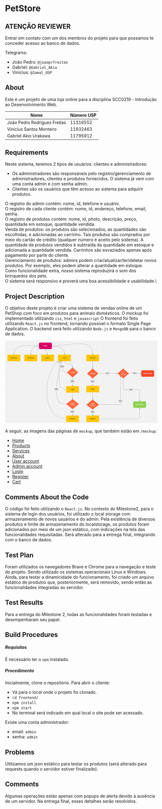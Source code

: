 # PetStore
## ATENÇÃO REVIEWER
Entrar em contato com um dos membros do projeto para que possamos te conceder acesso ao banco de dados.

Telegrams:

- João Pedro: `@joaoprfreitas`
- Gabriel: `@Gabriel_Akio`
- Vinicius: `@Jamal_USP`

## About

Este é um projeto de uma loja online para a disciplina SCC0219 - Introdução ao Desenvolvimento Web.

| Nome | Número USP |
| ------ | ------ |
| João Pedro Rodrigues Freitas | 11316552 |
| Vinícius Santos Monteiro | 11932463 |
| Gabriel Akio Urakawa | 11795912 |


## Requirements
Neste sistema, teremos 2 tipos de usuários: clientes e administradores:
- Os administradores são responsáveis pelo registro/gerenciamento de administradores, clientes e produtos fornecidos. O sistema já vem com uma conta admin e com senha admin.
- Clientes são os usuários que têm acesso ao sistema para adquirir produtos.

O registro do admin contém: nome, id, telefone e usuário.\
O registro de cada cliente contém: nome, id, endereço, telefone, email, senha.\
O registro de produtos contém: nome, id, photo, descrição, preço, quantidade em estoque, quantidade vendida.\
Venda de produtos: os produtos são selecionados, as quantidades são escolhidas, e adicionadas ao carrinho. Tais produtos são comprados por meio do cartão de crédito (qualquer número é aceito pelo sistema). A quantidade de produtos vendidos é subtraída da quantidade em estoque e adicionada a quantidade vendida. Carrinhos são esvaziados apenas após pagamento por parte do cliente.\
Gerenciamento de produtos: admins podem criar/atualizar/ler/deletar novos produtos. Por exemplo, eles podem alterar a quantidade em estoque.\
Como funcionalidade extra, nosso sistema reproduzirá o som dos brinquedos dos pets.\
O sistema será responsivo e proverá uma boa acessibilidade e usabilidade.\

## Project Description
O objetivo deste projeto é criar uma sistema de vendas online de um PetShop com foco em produtos para animais domésticos.
O mockup foi implementado utilizando `css`, `html` e `javascript`
O frontend foi feito utilizando `React.js` no frontend, tornando possível o formato Single Page Application.
O backend será feito utilizando `Node.js` e `MongoDB` para o banco de dados.

![Diagrama de navegação](/mockup/images/DiagramaNavegacao.png)

A seguir, as imagens das páginas de `mockup`, que também estão em `/mockup`:

- [Home](/mockup/images/Index.png)
- [Products](/mockup/images/Products.png)
- [Services](/mockup/images/Services.png)
- [About](/mockup/images/About.png)
- [User account](/mockup/images/UserAccount.png)
- [Admin account](/mockup/images/AdminAccount.png)
- [Login](/mockup/images/Login.png)
- [Register](/mockup/images/Register.png)
- [Cart](/mockup/images/Cart.png)


## Comments About the Code
O código foi feito utilizando o `React.js`.
No contexto do Milestone2, para o sistema de login dos usuários, foi utilizado o local storage com armazenamento de novos usuários e do admin. Pela existência de diversos produtos e limite de armazenamento do localstorage, os produtos foram adicionados por meio de um json estático, com indicações na tela das funcionalidades requisitadas. Será alterado para a entrega final, integrando com o banco de dados.

## Test Plan
Foram utilizados os navegadores Brave e Chrome para a navegação e teste do projeto. Sendo utilizado os sistemas operacionais Linux e Windows.
Ainda, para testar a dinamicidade do funcionamento, foi criado um arquivo estático de produtos que, posteriormente, será removido, sendo então as funcionalidades integradas ao servidor.

## Test Results
Para a entrega do Milestone 2, todas as funcionalidades foram testadas e desempenharam seu papel.

## Build Procedures
##### Requisitos
É necessário ter o `npm` instalado.

##### Procedimento
Inicialmente, clone o repositório.
Para abrir o cliente:
- Vá para o local onde o projeto foi clonado.
- `cd frontend/`
- `npm install`
- `npm start`
- No terminal será indicado em qual local o site pode ser acessado.

Existe uma conta administrador:
- email: `admin`
- senha: `admin`

## Problems
Utilizamos um json estático para testar os produtos (será alterado para requests quando o servidor estiver finalizado).

## Comments
Algumas operações estão apenas com popups de alerta devido à ausência de um servidor.
Na entrega final, esses detalhes serão resolvidos.
